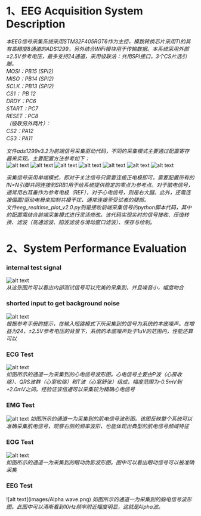 # 1、EEG Acquisition System Description
*本EEG信号采集系统采用STM32F405RGT6作为主控，模数转换芯片采用TI的具有高精度8通道的ADS1299，另外结合WiFi模块用于传输数据。本系统采用外部±2.5V参考电压，最多支持24通道，采用级联法：共用SPI接口，3个CS片选引脚。*  
*MOSI：PB15 (SPI2)*  
*MISO：PB14 (SPI2)*  
*SCLK：PB13 (SPI2)*  
*CS1：  PB 12*  
*DRDY：PC6*  
*START：PC7*  
*RESET：PC8*  
*（级联另外两片）：*  
*CS2：PA12*  
*CS3：PA11*  

*文件ads1299v3.2为前端信号采集驱动代码，不同的采集模式主要通过配置寄存器来实现。主要配置方法参考如下：*  
![alt text](images/image.png)
![alt text](images/image-1.png)
![alt text](images/image-2.png)
![alt text](images/image-3.png)
![alt text](images/image-4.png)
![alt text](images/image-5.png)
![alt text](images/image-6.png)


*采集信号采用单端模式，即对于关注信号只需要连接正电极即可，需要配置所有的IN×N引脚共同连接到SRB1用于给系统提供稳定的零点为参考点。对于脑电信号，通常用右耳垂作为参考电极（REF），对于心电信号，则是右大腿。此外，还需连接偏置/驱动电极来抑制共模干扰，通常连接至受试者的腿部。*  
*文件eeg_realtime_plot_v2.0.py则是接收前端采集信号的python脚本代码，其中的配置需结合前端采集模式进行灵活修改。该代码实现实时的信号接收、压值转换、滤波（高通滤波、陷波滤波与滑动窗口滤波）、保存与绘制。*  
#  2、System Performance Evaluation
###  internal test signal
![alt text](images/test_signal.png)  
*从这张图片可以看出内部测试信号可以完美的采集到，并且噪音小，幅度吻合*  
###  shorted input to get background noise
![alt text](images/background_noise.png)  
*根据参考手册的提示，在输入短路模式下所采集到的信号为系统的本底噪声。在增益为24，±2.5V参考电压的背景下，系统的本底噪声处于1uV的范围内，性能还算可以*  
###  ECG Test
![alt text](images/ECG.png)  
*如图所示的通道一为采集到的心电信号波形图。心电信号主要由P波（心房收缩）、QRS波群（心室收缩）和T波（心室舒张）组成，幅度范围为-0.5mV到+2.0mV之间。经验证该信通可以采集较为精确心电信号*  
### EMG Test
![alt text](images/EMG.png) 
*如图所示的通道一为采集到的肌电信号波形图。该图反映整个系统可以准确采集肌电信号，观察右侧的频率波形，也能体现出典型的肌电信号频域特征*  
### EOG Test
![alt text](images/EOG.png)  
*如图所示的通道一为采集到的眼动伪影波形图。图中可以看出眼动信号可以被准确采集*  
### EEG Test
![alt text](images/Alpha wave.png)
*如图所示的通道一为采集到的脑电信号波形图。此图中可以清晰看到10Hz频率附近幅度明显，这就是Alpha波。*  